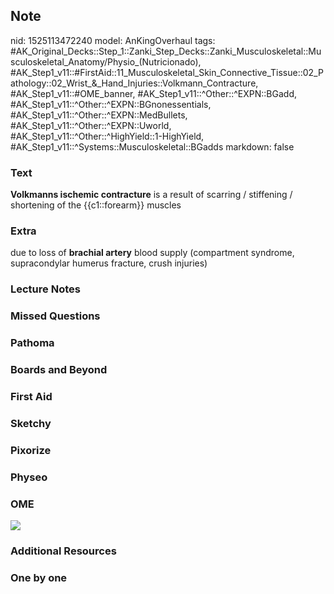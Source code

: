 ## Note
nid: 1525113472240
model: AnKingOverhaul
tags: #AK_Original_Decks::Step_1::Zanki_Step_Decks::Zanki_Musculoskeletal::Musculoskeletal_Anatomy/Physio_(Nutricionado), #AK_Step1_v11::#FirstAid::11_Musculoskeletal_Skin_Connective_Tissue::02_Pathology::02_Wrist_&_Hand_Injuries::Volkmann_Contracture, #AK_Step1_v11::#OME_banner, #AK_Step1_v11::^Other::^EXPN::BGadd, #AK_Step1_v11::^Other::^EXPN::BGnonessentials, #AK_Step1_v11::^Other::^EXPN::MedBullets, #AK_Step1_v11::^Other::^EXPN::Uworld, #AK_Step1_v11::^Other::^HighYield::1-HighYield, #AK_Step1_v11::^Systems::Musculoskeletal::BGadds
markdown: false

### Text
<b>Volkmanns ischemic contracture</b> is a result of scarring /
stiffening / shortening of the {{c1::forearm}} muscles

### Extra
due to loss of <b>brachial artery</b> blood supply (compartment
syndrome, supracondylar humerus fracture, crush injuries)

### Lecture Notes


### Missed Questions


### Pathoma


### Boards and Beyond


### First Aid


### Sketchy


### Pixorize


### Physeo


### OME
<div class="ome-widget">
  <a href="https://onlinemeded.org?ref=anki"><img src=
  "_OME_AnkiFlashcards_General_7.png"></a>
</div>

### Additional Resources


### One by one

